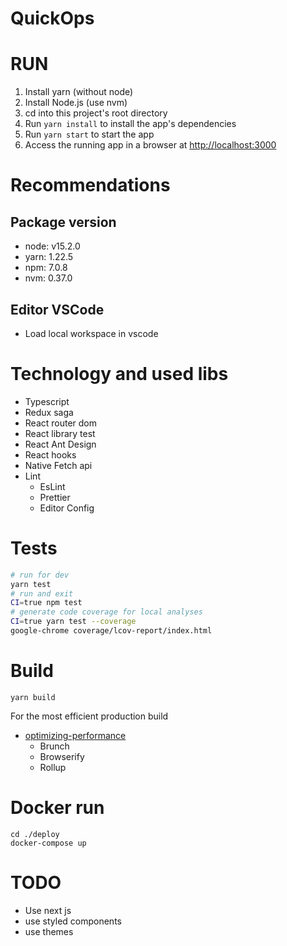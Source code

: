 # QuickOps

# RUN

1. Install yarn (without node)
2. Install Node.js (use nvm)
3. cd into this project's root directory
4. Run `yarn install` to install the app's dependencies
5. Run `yarn start` to start the app
6. Access the running app in a browser at <http://localhost:3000>

# Recommendations

## Package version

- node: v15.2.0
- yarn: 1.22.5
- npm: 7.0.8
- nvm: 0.37.0

## Editor VSCode

- Load local workspace in vscode

# Technology and used libs

- Typescript
- Redux saga
- React router dom
- React library test
- React Ant Design
- React hooks
- Native Fetch api
- Lint
  - EsLint
  - Prettier
  - Editor Config

# Tests

```sh (mac or linux)
# run for dev
yarn test
# run and exit
CI=true npm test
# generate code coverage for local analyses
CI=true yarn test --coverage
google-chrome coverage/lcov-report/index.html
```

# Build

```
yarn build
```

For the most efficient production build

- [optimizing-performance](https://reactjs.org/docs/optimizing-performance.html)
  - Brunch
  - Browserify
  - Rollup

# Docker run

```
cd ./deploy
docker-compose up
```

# TODO

- Use next js
- use styled components
- use themes
